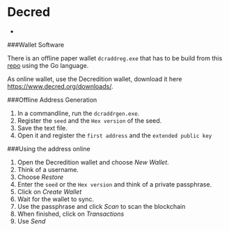 # Decred
-
###Wallet Software

There is an offline paper wallet `dcraddreg.exe` that has to be build from this [repo](https://github.com/decred/dcraddrgen) using the Go language.

As online wallet, use the Decredition wallet, download it here <https://www.decred.org/downloads/>.

###Offline Address Generation

1. In a commandline, run the `dcraddrgen.exe`.
2. Register the `seed` and the `Hex version` of the seed. 
3. Save the text file.
4. Open it and register the `first address` and the `extended public key`

###Using the address online

1.  Open the Decredition wallet and choose *New Wallet*.
2. Think of a username.
3. Choose *Restore*
4. Enter the `seed` or the `Hex version` and think of a private passphrase.
5. Click on *Create Wallet*
5. Wait for the wallet to sync.
6. Use the passphrase and click *Scan* to scan the blockchain 
6. When finished, click on *Transactions*
7. Use *Send*
